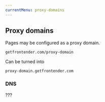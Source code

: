 ```yaml
---
currentMenu: proxy-domains
---
```


## Proxy domains
Pages may be configured as a proxy domain.

```
getfrontender.com/proxy-domain
```

Can be turned into

```
proxy-domain.getfrontender.com
```


### DNS
<!-- @TODO -->
???
